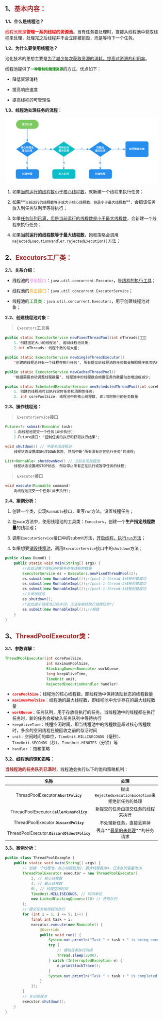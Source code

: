 ## 1、<span style="color:brown">基本内容：</span>

**1.1、什么是线程池？**

​	<span style="color:red">线程池就是**管理一系列线程的资源池**</span>。当有任务要处理时，直接从线程池中获取线程来处理，处理完之后线程并不会立即被销毁，而是等待下一个任务。

**1.2、为什么要使用线程池？**

池化技术的思想主要是<u>为了减少每次获取资源的消耗，提高对资源的利用率</u>。

线程池提供了<span style="color:green">**`一种限制和管理资源`**</span>的方式，优点如下：

- 降低资源消耗

- 提高响应速度

- 提高线程的可管理性

**1.3、线程池处理任务的流程：**

<img src="https://raw.githubusercontent.com/root-bine/image/main/Typora-image/ThreadPollProcess.png" alt="image-20230713235813298" style="zoom: 80%;" />

1. 如果<u>当前运行的线程数小于核心线程数</u>，就新建一个线程来执行任务；

2. 如果**`当前运行的线程数等于或大于核心线程数，但是小于最大线程数`**，会把该任务放入到任务队列里等待执行；

3. 如果<u>任务队列已满，但是当前运行的线程数是小于最大线程数</u>，会新建一个线程来执行任务；

4. 如果**当前运行的线程数等于最大线程数**，饱和策略会调用`RejectedExecutionHandler.rejectedExecution()`方法；



## 2、<span style="color:brown">Executors工厂类：</span>

**2.1、关系介绍：**

- 线程池的<span style="color:violet">顶级接口</span>：`java.util.concurrent.Executor`，是<u>线程的执行工具</u>；

- 线程池的<span style="color:orange">真正接口</span>：`java.util.concurrent.ExecutorService`；

- 线程池的<span style="color:green">工具类</span>：`java.util.concurrent.Executors`，用于创建线程池对象；

**2.2、创建线程池对象：**

> `Executors`工具类

```java
public static ExecutorService newFixedThreadPool(int nThreads)🌭🌭🌭
    1.'创建固定大小的线程池', 返回线程池对象;
    2.int nThreads: 线程个数的最大值;
```

```java
public static ExecutorService newSingleThreadExecutor()
    '创建的线程池只有一个线程在执行任务', 所有提交给线程池的任务都会按照顺序依次执行;
```

```java
public static ExecutorService newCachedThreadPool()
    '根据需要自动调整线程数量', 线程池中的线程数会根据任务的数量动态增加或减少;
```

```java
public static ScheduledExecutorService newScheduledThreadPool(int corePoolSize)
    1. 创建的线程池可以执行定时任务和周期性任务;
	2. int corePoolSize: 线程池中的核心线程数, 即:同时执行的任务数量
```

**2.3、操作线程池：**

> `ExecutorService`接口

```java
Future<?> submit(Runnable task)
    1.向线程池提交一个任务(异步执行);
	2.Future接口: '控制任务的执行和获取执行结果';
```

```java
void shutdown() // 平缓关闭线程池
    线程状态设置成SHUTDOWN状态, 然后中断'所有没有正在执行任务'的线程;
```

```java
List<Runnable> shutdownNow() // 立刻关闭线程池
    线程状态设置成STOP状态, 然后停止所有正在执行或暂停任务的线程;
```

> `Executor`接口

```java
void execute(Runnable command)
    向线程池提交一个任务(异步执行);
```

**2.4、案例分析：**

1. 创建一个类，实现`Runnable`接口，重写`run`方法，设置线程任务；
2. 在`main`方法中，使用线程池的工具类：`Executors`，创建一个**生产指定线程数量**的线程池；
3. 调用`ExecutorService`接口中的submit方法，<u>开启线程，执行`run`方法</u>；

4. 如果想要<u>销毁线程池</u>，调用`ExecutorService`接口中的`shutdown`方法；

```java
public class Demo01 {
    public static void main(String[] args) {
        //此处设置了线程池中最多存在线程的数量
        ExecutorService es = Executors.newFixedThreadPool(2);
        es.submit(new RunnableImpl());//pool-1-thread-1线程创建成功
        es.submit(new RunnableImpl());//pool-1-thread-2线程创建成功
        es.submit(new RunnableImpl());//pool-1-thread-1线程创建成功
        //关闭线程池
        es.shutdown();
        /*此处由于线程池已经关闭，无法在继续执行线程任务*/
        es.submit(new RunnableImpl());//报错
    }
}
```



## 3、<span style="color:brown">ThreadPoolExecutor类：</span>

**3.1、参数详解：**

```java
ThreadPoolExecutor(int corePoolSize,
                   int maximumPoolSize,
                   BlockingQueue<Runnable> workQueue,
                   long keepAliveTime,
                   TimeUnit unit,
                   RejectedExecutionHandler handler)
```

- <span style="color:red">**`corePoolSize`**</span>：线程池的核心线程数，即线程池中保持活动状态的线程数量
- <span style="color:red">**`maximumPoolSize`**</span>：线程池的最大线程数，即线程池中允许存在的最大线程数量
- <span style="color:red">**`workQueue`**</span>：任务队列，用于存放待执行的任务。当线程池中的线程都在执行任务时，新的任务会被放入任务队列中等待执行
- `keepAliveTime`：线程空闲时间，即当线程池中的线程数量超过核心线程数时，多余的空闲线程在被回收之前的存活时间
- `unit` : 空闲时间的单位，`TimeUnit.MILLISECONDS`（毫秒）、`TimeUnit.SECONDS`（秒）、`TimeUnit.MINUTES`（分钟）等
- `handler` ：饱和策略

**3.2、线程池的饱和策略：**

<span style="color:brown">**当线程池的任务队列已满时**</span>，线程池会执行以下的饱和策略机制：

|                     名称                     |                        处理                         |
| :------------------------------------------: | :-------------------------------------------------: |
|     ThreadPoolExecutor.**`AbortPolicy`**     | 抛出 `RejectedExecutionException`来拒绝新任务的处理 |
|  ThreadPoolExecutor.**`CallerRunsPolicy`**   |         新提交的任务由提交任务的线程来执行          |
|    ThreadPoolExecutor.**`DiscardPolicy`**    |              不处理新任务，直接丢弃掉               |
| ThreadPoolExecutor.**`DiscardOldestPolicy`** |        丢弃**<u>最早的未处理</u>**的任务请求        |

**3.3、案例分析：**

```java
public class ThreadPoolExample {
    public static void main(String[] args) {
        // 创建一个线程池，核心线程数为2，最大线程数为4，任务队列容量为10
        ThreadPoolExecutor executor = new ThreadPoolExecutor(
            2, // 核心线程数
            4, // 最大线程数
            0L, // 线程空闲时间
            TimeUnit.MILLISECONDS, // 时间单位
            new LinkedBlockingQueue<>(10) // 任务队列
        );
        // 提交任务给线程池执行
        for (int i = 1; i <= 5; i++) {
            final int task = i;
            executor.execute(new Runnable() {
                @Override
                public void run() {
                    System.out.println("Task " + task + " is being executed by " + Thread.currentThread().getName());
                    try {
                        // 模拟任务执行时间
                        Thread.sleep(2000);
                    } catch (InterruptedException e) {
                        e.printStackTrace();
                    }
                    System.out.println("Task " + task + " is completed by " + Thread.currentThread().getName());
                }
            });
        }
        // 关闭线程池
        executor.shutdown();
    }
}
```

